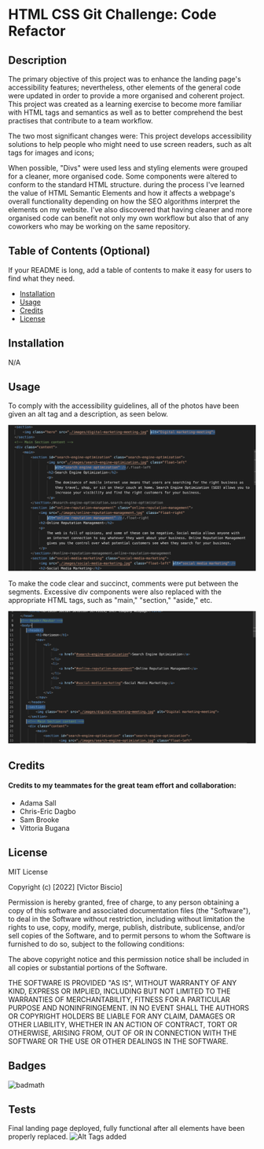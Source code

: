 # HTML CSS Git Challenge: Code Refactor

## Description

The primary objective of this project was to enhance the landing page's accessibility features; nevertheless, other elements of the general code were updated in order to provide a more organised and coherent project.
This project was created as a learning exercise to become more familiar with HTML tags and semantics as well as to better comprehend the best practises that contribute to a team workflow.

The two most significant changes were:
This project develops accessibility solutions to help people who might need to use screen readers, such as alt tags for images and icons;

When possible, "Divs" were used less and styling elements were grouped for a cleaner, more organised code. Some components were altered to conform to the standard HTML structure.
during the process I've learned the value of HTML Semantic Elements and how it affects a webpage's overall functionality depending on how the SEO algorithms interpret the elements on my website.
I've also discovered that having cleaner and more organised code can benefit not only my own workflow but also that of any coworkers who may be working on the same repository.

## Table of Contents (Optional)

If your README is long, add a table of contents to make it easy for users to find what they need.

- [Installation](#installation)
- [Usage](#usage)
- [Credits](#credits)
- [License](#license)

## Installation

N/A

## Usage

To comply with the accessibility guidelines, all of the photos have been given an alt tag and a description, as seen below.

 ![Alt Tags added](/images/Screenshot.jpg)

To make the code clear and succinct, comments were put between the segments. Excessive div components were also replaced with the appropriate HTML tags, such as "main," "section," "aside," etc.

  ![HTML semantics in use](/images/Screenshot2.jpg)


## Credits

#### Credits to my teammates for the great team effort and collaboration: 
- Adama Sall
- Chris-Eric Dagbo
- Sam Brooke
- Vittoria Bugana

## License

MIT License

Copyright (c) [2022] [Victor Biscio]

Permission is hereby granted, free of charge, to any person obtaining a copy
of this software and associated documentation files (the "Software"), to deal
in the Software without restriction, including without limitation the rights
to use, copy, modify, merge, publish, distribute, sublicense, and/or sell
copies of the Software, and to permit persons to whom the Software is
furnished to do so, subject to the following conditions:

The above copyright notice and this permission notice shall be included in all
copies or substantial portions of the Software.

THE SOFTWARE IS PROVIDED "AS IS", WITHOUT WARRANTY OF ANY KIND, EXPRESS OR
IMPLIED, INCLUDING BUT NOT LIMITED TO THE WARRANTIES OF MERCHANTABILITY,
FITNESS FOR A PARTICULAR PURPOSE AND NONINFRINGEMENT. IN NO EVENT SHALL THE
AUTHORS OR COPYRIGHT HOLDERS BE LIABLE FOR ANY CLAIM, DAMAGES OR OTHER
LIABILITY, WHETHER IN AN ACTION OF CONTRACT, TORT OR OTHERWISE, ARISING FROM,
OUT OF OR IN CONNECTION WITH THE SOFTWARE OR THE USE OR OTHER DEALINGS IN THE
SOFTWARE.

## Badges

![badmath](https://img.shields.io/badge/-Accessibility%20Compliant%20HTML%20-blue)

## Tests
Final landing page deployed, fully functional after all elements have been properly replaced. 
![Alt Tags added](/images/Screenshot3.jpg)
